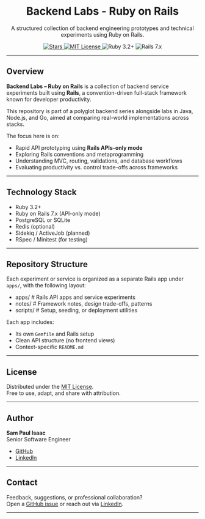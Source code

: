 <h1 align="center">Backend Labs - Ruby on Rails</h1>

<p align="center">
  A structured collection of backend engineering prototypes and technical experiments using Ruby on Rails.
</p>

<p align="center">
  <a href="https://github.com/SamPaulIsaac/backend-labs-rails/stargazers">
    <img src="https://img.shields.io/github/stars/SamPaulIsaac/backend-labs-rails?style=social" alt="Stars">
  </a>
  <a href="https://github.com/SamPaulIsaac/backend-labs-rails/blob/main/LICENSE">
    <img src="https://img.shields.io/github/license/SamPaulIsaac/backend-labs-rails.svg" alt="MIT License">
  </a>
  <img src="https://img.shields.io/badge/Ruby-3.2%2B-red.svg" alt="Ruby 3.2+">
  <img src="https://img.shields.io/badge/Rails-7.x-blue.svg" alt="Rails 7.x">
</p>

---

## Overview

**Backend Labs – Ruby on Rails** is a collection of backend service experiments built using **Rails**, a convention-driven full-stack framework known for developer productivity.

This repository is part of a polyglot backend series alongside labs in Java, Node.js, and Go, aimed at comparing real-world implementations across stacks.

The focus here is on:
- Rapid API prototyping using **Rails APIs-only mode**
- Exploring Rails conventions and metaprogramming
- Understanding MVC, routing, validations, and database workflows
- Evaluating productivity vs. control trade-offs across frameworks

---

## Technology Stack

- Ruby 3.2+
- Ruby on Rails 7.x (API-only mode)
- PostgreSQL or SQLite
- Redis (optional)
- Sidekiq / ActiveJob (planned)
- RSpec / Minitest (for testing)

---

## Repository Structure

Each experiment or service is organized as a separate Rails app under `apps/`, with the following layout:

- apps/ # Rails API apps and service experiments
- notes/ # Framework notes, design trade-offs, patterns
- scripts/ # Setup, seeding, or deployment utilities


Each app includes:
- Its own `Gemfile` and Rails setup
- Clean API structure (no frontend views)
- Context-specific `README.md`

---

## License

Distributed under the [MIT License](./LICENSE).  
Free to use, adapt, and share with attribution.

---

## Author

**Sam Paul Isaac**  
Senior Software Engineer  
- [GitHub](https://github.com/SamPaulIsaac)  
- [LinkedIn](https://www.linkedin.com/in/sampaulisaac/)

---

## Contact

Feedback, suggestions, or professional collaboration?  
Open a [GitHub issue](https://github.com/SamPaulIsaac/backend-labs-rails/issues) or reach out via [LinkedIn](https://www.linkedin.com/in/sampaulisaac/).

---
